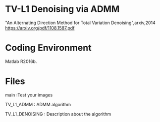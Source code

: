 # TV-L1 Denoising via ADMM
"An Alternating Direction Method for Total Variation Denoising",arxiv,2014
https://arxiv.org/pdf/1108.1587.pdf

# Coding Environment
Matlab R2016b.

# Files
main :Test your images

TV_L1_ADMM : ADMM algorithm

TV_L1_DENOISING : Description about the algorithm
